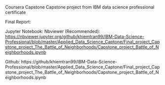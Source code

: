 Coursera Capstone
Capstone project from IBM data science professional certificate

Final Report:


Jupyter Notebook:
Nbviewer (Recommended):
https://nbviewer.jupyter.org/github/khiemtran99/IBM-Data-Science-Professional/blob/master/Applied_Data_Science_Captone/Final_project_Capstone_project_The_Battle_of_Neighborhoods/Capstone_project_Battle_of_Neighborhoods.ipynb

Github:
https://github/khiemtran99/IBM-Data-Science-Professional/blob/master/Applied_Data_Science_Captone/Final_project_Capstone_project_The_Battle_of_Neighborhoods/Capstone_project_Battle_of_Neighborhoods.ipynb
